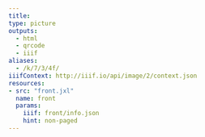 ```yaml
---
title:
type: picture
outputs:
  - html
  - qrcode
  - iiif
aliases:
  - /k/7/3/4f/
iiifContext: http://iiif.io/api/image/2/context.json
resources:
- src: "front.jxl"
  name: front
  params:
    iiif: front/info.json
    hint: non-paged
---
```

